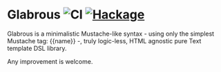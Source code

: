 # Glabrous ![CI](https://github.com/MichelBoucey/glabrous/actions/workflows/haskell-ci.yml/badge.svg) [![Hackage](https://img.shields.io/hackage/v/glabrous.svg)](https://hackage.haskell.org/package/glabrous)

Glabrous is a minimalistic Mustache-like syntax - using only the simplest Mustache tag: {{name}} -, truly logic-less, HTML agnostic pure Text template DSL library.

Any improvement is welcome.

